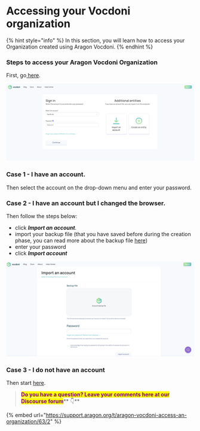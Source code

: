 # Accessing your Vocdoni organization

{% hint style="info" %}
In this section, you will learn how to access your Organization created using Aragon Vocdoni.
{% endhint %}

### Steps to access your Aragon Vocdoni Organization

First, go[ here](ttps://vocdoni.app/login/).

![](<../../.gitbook/assets/Schermata 2022-03-08 alle 08.55.50.png>)

### **Case 1 - I have an account.**

Then select the account on the drop-down menu and enter your password.

### **Case 2 - I have an account but I changed the browser.**

Then follow the steps below:

* click _**Import an account**_.
* import your backup file (that you have saved before during the creation phase, you can read more about the backup file [here](navigating-your-vocdoni-organization/))
* enter your password
* click _**Import account**_

![](<../../.gitbook/assets/Schermata 2022-03-10 alle 10.55.48.png>)

### Case 3 - I **do not have** an account

Then start [here](creating-a-vodconi-organization.md).

> <mark style="color:purple;">**Do you have a question? Leave your comments here at our Discourse forum**</mark>** 👇**

{% embed url="https://support.aragon.org/t/aragon-vocdoni-access-an-organization/63/2" %}
